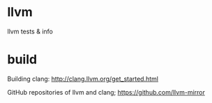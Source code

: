 llvm
====

llvm tests &amp; info

build
====
Building clang: http://clang.llvm.org/get_started.html

GitHub repositories of llvm and clang; https://github.com/llvm-mirror


